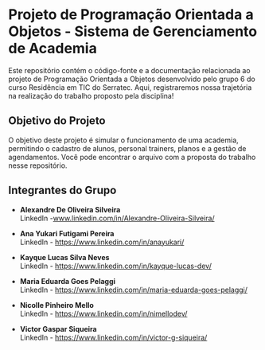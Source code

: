 # Projeto de Programação Orientada a Objetos - Sistema de Gerenciamento de Academia

Este repositório contém o código-fonte e a documentação relacionada ao projeto de Programação Orientada a Objetos desenvolvido pelo grupo 6 do curso Residência em TIC do Serratec. Aqui, registraremos nossa trajetória na realização do trabalho proposto pela disciplina!

## Objetivo do Projeto

O objetivo deste projeto é simular o funcionamento de uma academia, permitindo o cadastro de alunos, personal trainers, planos e a gestão de agendamentos. Você pode encontrar o arquivo com a proposta do trabalho nesse repositório.

## Integrantes do Grupo

- **Alexandre De Oliveira Silveira**  
  LinkedIn -www.linkedin.com/in/Alexandre-Oliveira-Silveira/
  
- **Ana Yukari Futigami Pereira**  
  LinkedIn - https://www.linkedin.com/in/anayukari/

- **Kayque Lucas Silva Neves**  
  LinkedIn - https://www.linkedin.com/in/kayque-lucas-dev/

- **Maria Eduarda Goes Pelaggi**  
  LinkedIn - https://www.linkedin.com/in/maria-eduarda-goes-pelaggi/

- **Nicolle Pinheiro Mello**  
  LinkedIn - https://www.linkedin.com/in/nimellodev/

- **Victor Gaspar Siqueira**  
  LinkedIn - https://www.linkedin.com/in/victor-g-siqueira/

